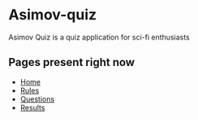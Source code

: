 # Asimov-quiz
Asimov Quiz is a quiz application for sci-fi enthusiasts
## Pages present right now
* [Home](https://asimov-quiz.netlify.app/)
* [Rules](https://asimov-quiz.netlify.app/public/rules.html)
* [Questions](https://asimov-quiz.netlify.app/public/questions.html)
* [Results](https://asimov-quiz.netlify.app/public/results.html)
